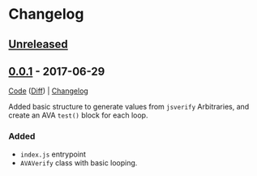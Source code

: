 # Changelog

## [Unreleased]
[Unreleased]: https://github.com/rweda/ava-verify/compare/v0.0.1...HEAD

[0.0.2-diff]: https://github.com/rweda/ava-verify/compare/v0.0.1...v0.0.2

## [0.0.1] - 2017-06-29

[Code][0.0.1] ([Diff][0.0.1-diff]) | [Changelog][0.0.1-log]

Added basic structure to generate values from `jsverify` Arbitraries, and create an AVA `test()` block for each loop.

### Added

- `index.js` entrypoint
- `AVAVerify` class with basic looping.

[0.0.1]: https://github.com/rweda/ava-verify/tree/v0.0.1
[0.0.1-diff]: https://github.com/rweda/ava-verify/compare/e6cf676db5bcefefe62348df9b703b82a63d7ef5...0.0.1
[0.0.1-log]:  https://github.com/rweda/ava-verify/blob/master/CHANGELOG.md#001---2017-06-29
